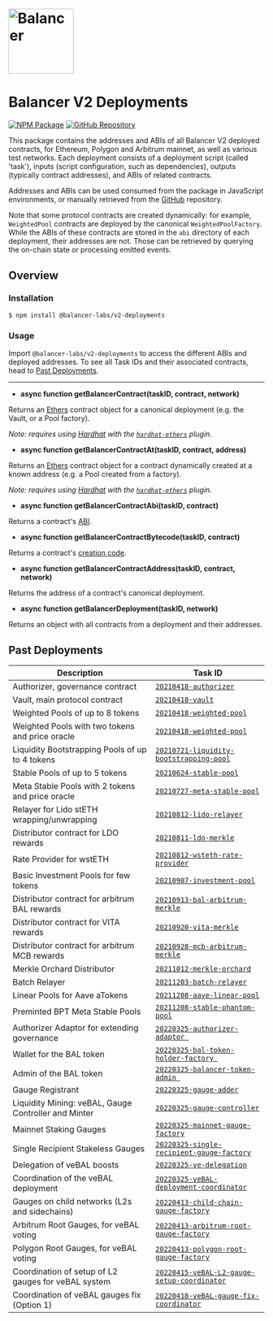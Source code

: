 # <img src="../../logo.svg" alt="Balancer" height="128px">

# Balancer V2 Deployments

[![NPM Package](https://img.shields.io/npm/v/@balancer-labs/v2-deployments.svg)](https://www.npmjs.org/package/@balancer-labs/v2-deployments)
[![GitHub Repository](https://img.shields.io/badge/github-deployments-lightgrey?logo=github)](https://github.com/balancer-labs/balancer-v2-monorepo/tree/deployments-latest/pkg/deployments)

This package contains the addresses and ABIs of all Balancer V2 deployed contracts, for Ethereum, Polygon and Arbitrum mainnet, as well as various test networks. Each deployment consists of a deployment script (called 'task'), inputs (script configuration, such as dependencies), outputs (typically contract addresses), and ABIs of related contracts.

Addresses and ABIs can be used consumed from the package in JavaScript environments, or manually retrieved from the [GitHub](https://github.com/balancer-labs/balancer-v2-monorepo/tree/deployments-latest/pkg/deployments) repository.

Note that some protocol contracts are created dynamically: for example, `WeightedPool` contracts are deployed by the canonical `WeightedPoolFactory`. While the ABIs of these contracts are stored in the `abi` directory of each deployment, their addresses are not. Those can be retrieved by querying the on-chain state or processing emitted events.

## Overview

### Installation

```console
$ npm install @balancer-labs/v2-deployments
```

### Usage

Import `@balancer-labs/v2-deployments` to access the different ABIs and deployed addresses. To see all Task IDs and their associated contracts, head to [Past Deployments](#past-deployments).

---

- **async function getBalancerContract(taskID, contract, network)**

Returns an [Ethers](https://docs.ethers.io/v5/) contract object for a canonical deployment (e.g. the Vault, or a Pool factory).

_Note: requires using [Hardhat](https://hardhat.org/) with the [`hardhat-ethers`](https://hardhat.org/plugins/nomiclabs-hardhat-ethers.html) plugin._

- **async function getBalancerContractAt(taskID, contract, address)**

Returns an [Ethers](https://docs.ethers.io/v5/) contract object for a contract dynamically created at a known address (e.g. a Pool created from a factory).

_Note: requires using [Hardhat](https://hardhat.org/) with the [`hardhat-ethers`](https://hardhat.org/plugins/nomiclabs-hardhat-ethers.html) plugin._

- **async function getBalancerContractAbi(taskID, contract)**

Returns a contract's [ABI](https://docs.soliditylang.org/en/latest/abi-spec.html).

- **async function getBalancerContractBytecode(taskID, contract)**

Returns a contract's [creation code](https://docs.soliditylang.org/en/latest/contracts.html#creating-contracts).

- **async function getBalancerContractAddress(taskID, contract, network)**

Returns the address of a contract's canonical deployment.

- **async function getBalancerDeployment(taskID, network)**

Returns an object with all contracts from a deployment and their addresses.

## Past Deployments

| Description                                          | Task ID                                                                                          |
| ---------------------------------------------------- | ------------------------------------------------------------------------------------------------ |
| Authorizer, governance contract                      | [`20210418-authorizer`](./tasks/20210418-authorizer)                                             |
| Vault, main protocol contract                        | [`20210418-vault`](./tasks/20210418-vault)                                                       |
| Weighted Pools of up to 8 tokens                     | [`20210418-weighted-pool`](./tasks/20210418-weighted-pool)                                       |
| Weighted Pools with two tokens and price oracle      | [`20210418-weighted-pool`](./tasks/20210418-weighted-pool)                                       |
| Liquidity Bootstrapping Pools of up to 4 tokens      | [`20210721-liquidity-bootstrapping-pool`](./tasks/20210721-liquidity-bootstrapping-pool)         |
| Stable Pools of up to 5 tokens                       | [`20210624-stable-pool`](./tasks/20210624-stable-pool)                                           |
| Meta Stable Pools with 2 tokens and price oracle     | [`20210727-meta-stable-pool`](./tasks/20210727-meta-stable-pool)                                 |
| Relayer for Lido stETH wrapping/unwrapping           | [`20210812-lido-relayer`](./tasks/20210812-lido-relayer)                                         |
| Distributor contract for LDO rewards                 | [`20210811-ldo-merkle`](./tasks/20210811-ldo-merkle)                                             |
| Rate Provider for wstETH                             | [`20210812-wsteth-rate-provider`](./tasks/20210812-wsteth-rate-provider)                         |
| Basic Investment Pools for few tokens                | [`20210907-investment-pool`](./tasks/20210907-investment-pool)                                   |
| Distributor contract for arbitrum BAL rewards        | [`20210913-bal-arbitrum-merkle`](./tasks/20210913-bal-arbitrum-merkle)                           |
| Distributor contract for VITA rewards                | [`20210920-vita-merkle`](./tasks/20210920-vita-merkle)                                           |
| Distributor contract for arbitrum MCB rewards        | [`20210928-mcb-arbitrum-merkle`](./tasks/20210928-mcb-arbitrum-merkle)                           |
| Merkle Orchard Distributor                           | [`20211012-merkle-orchard`](./tasks/20211012-merkle-orchard)                                     |
| Batch Relayer                                        | [`20211203-batch-relayer`](./tasks/20211203-batch-relayer)                                       |
| Linear Pools for Aave aTokens                        | [`20211208-aave-linear-pool`](./tasks/20211208-aave-linear-pool)                                 |
| Preminted BPT Meta Stable Pools                      | [`20211208-stable-phantom-pool`](./tasks/20211208-stable-phantom-pool)                           |
| Authorizer Adaptor for extending governance          | [`20220325-authorizer-adaptor `](./tasks/20220325-authorizer-adaptor)                            |
| Wallet for the BAL token                             | [`20220325-bal-token-holder-factory `](./tasks/20220325-bal-token-holder-factory)                |
| Admin of the BAL token                               | [`20220325-balancer-token-admin `](./tasks/20220325-balancer-token-admin)                        |
| Gauge Registrant                                     | [`20220325-gauge-adder`](./tasks/20220325-gauge-adder)                                           |
| Liquidity Mining: veBAL, Gauge Controller and Minter | [`20220325-gauge-controller`](./tasks/20220325-gauge-controller)                                 |
| Mainnet Staking Gauges                               | [`20220325-mainnet-gauge-factory`](./tasks/20220325-mainnet-gauge-factory)                       |
| Single Recipient Stakeless Gauges                    | [`20220325-single-recipient-gauge-factory`](./tasks/20220325-single-recipient-gauge-factory)     |
| Delegation of veBAL boosts                           | [`20220325-ve-delegation`](./tasks/20220325-ve-delegation)                                       |
| Coordination of the veBAL deployment                 | [`20220325-veBAL-deployment-coordinator`](./tasks/20220325-veBAL-deployment-coordinator)         |
| Gauges on child networks (L2s and sidechains)        | [`20220413-child-chain-gauge-factory`](./tasks/20220413-child-chain-gauge-factory)               |
| Arbitrum Root Gauges, for veBAL voting               | [`20220413-arbitrum-root-gauge-factory`](./tasks/20220413-arbitrum-root-gauge-factory)           |
| Polygon Root Gauges, for veBAL voting                | [`20220413-polygon-root-gauge-factory`](./tasks/20220413-polygon-root-gauge-factory)             |
| Coordination of setup of L2 gauges for veBAL system  | [`20220415-veBAL-L2-gauge-setup-coordinator`](./tasks/20220415-veBAL-L2-gauge-setup-coordinator) |
| Coordination of veBAL gauges fix (Option 1)          | [`20220418-veBAL-gauge-fix-coordinator`](./tasks/20220418-veBAL-gauge-fix-coordinator)           |
